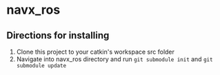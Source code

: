 # navx_ros
## Directions for installing

1) Clone this project to your catkin's workspace src folder
2) Navigate into navx_ros directory and run `git submodule init` and `git submodule update`
